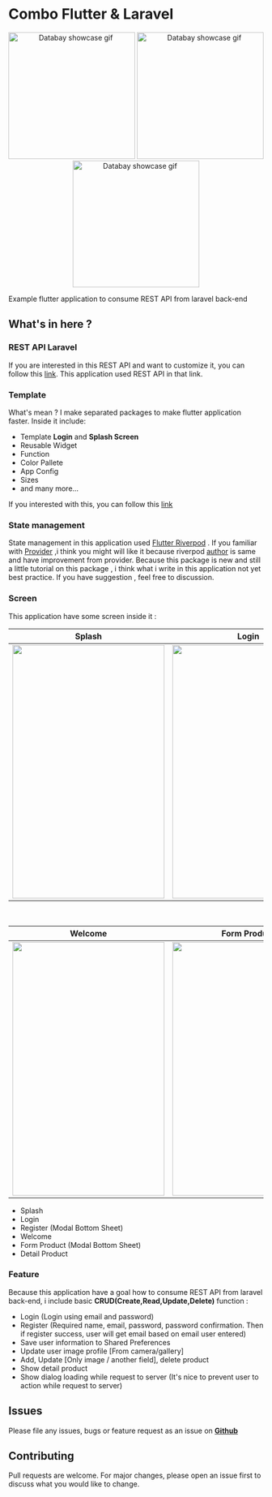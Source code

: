 # Combo Flutter & Laravel 

<p align="center">
   <img src="https://github.com/zgramming/Flutter-Combo-Laravel/blob/main/screenshot/gif/login_register.gif" alt="Databay showcase gif" title="Databay showcase gif" width="250"/>
   <img src="https://github.com/zgramming/Flutter-Combo-Laravel/blob/main/screenshot/gif/form_product.gif" alt="Databay showcase gif" title="Databay showcase gif" width="250"/>
    <img src="https://github.com/zgramming/Flutter-Combo-Laravel/blob/main/screenshot/gif/detail_product.gif" alt="Databay showcase gif" title="Databay showcase gif" width="250"/>
</p>

Example flutter application to consume REST API from laravel back-end

## What's in here ?

### REST API Laravel

If you are interested in this REST API and want to customize it, you can follow this <a href="https://github.com/zgramming/REST-API-COMBO-LARAVEL">link</a>. This application used REST API in that link.

### Template 

What's mean ? I make separated packages to make flutter application faster. Inside it include:

* Template **Login** and **Splash Screen**
* Reusable Widget
* Function
* Color Pallete
* App Config
* Sizes
* and many more...

If you interested with this, you can follow this <a href="https://github.com/zgramming/Global-Template" target="_blank">link</a>

### State management 
State management in this application used <a href="https://riverpod.dev/" target="_blank">Flutter Riverpod</a> . If you familiar with <a href="https://pub.dev/packages/provider" target="_blank">Provider</a> ,i think you might will like it because riverpod <a href="https://github.com/rrousselGit" target="_blank">author</a> is same and have improvement from provider.
Because this package is new and still a little tutorial on this package , i think what i write in this application not yet best practice. If you have suggestion , feel free to discussion. 

### Screen 
This application have some screen inside it  :

<table>
   <thead>
      <tr>
        <th>Splash</th>
        <th>Login</th>
        <th>Register</th>
      </tr>
  </thead>
  <tbody>
    <tr>
      <td><img src="https://github.com/zgramming/Flutter-Combo-Laravel/blob/main/screenshot/splash.jpeg" height="500" width="300"></td>
      <td><img src="https://github.com/zgramming/Flutter-Combo-Laravel/blob/main/screenshot/login.jpeg" height="500" width="300"></td>
      <td><img src="https://github.com/zgramming/Flutter-Combo-Laravel/blob/main/screenshot/register.jpeg" height="500" width="300"></td>
    </tr>
  </tbody>
</table>
  <br>
<table>
   <thead>
      <tr>
        <th>Welcome</th>
        <th>Form Product</th>
        <th>Detail Product</th>
      </tr>
  </thead>
  <tbody>
    <tr>
      <td><img src="https://github.com/zgramming/Flutter-Combo-Laravel/blob/main/screenshot/welcome.jpeg" height="500" width="300"></td>
      <td><img src="https://github.com/zgramming/Flutter-Combo-Laravel/blob/main/screenshot/form_product.jpeg" height="500" width="300"></td>
      <td><img src="https://github.com/zgramming/Flutter-Combo-Laravel/blob/main/screenshot/detail_product.jpeg" height="500" width="300"></td>
    </tr>
  </tbody>
</table>
  
* Splash 
* Login  
* Register (Modal Bottom Sheet)
* Welcome  
* Form Product (Modal Bottom Sheet)
* Detail Product 

### Feature 
Because this application have a goal how to consume REST API from laravel back-end, i include basic **CRUD(Create,Read,Update,Delete)** function : 

* Login (Login using email and password)
* Register (Required name, email, password, password confirmation. Then if register success, user will get email based on email user entered)
* Save user information to Shared Preferences
* Update user image profile [From camera/gallery]
* Add, Update [Only image / another field], delete product
* Show detail product
* Show dialog loading while request to server (It's nice to prevent user to action while request to server)

## Issues

Please file any issues, bugs or feature request as an issue on <a href="https://github.com/zgramming/Peduli-Tugas/issues"><b> Github </b></a>

## Contributing

Pull requests are welcome. For major changes, please open an issue first to discuss what you would like to change.
